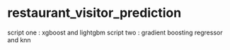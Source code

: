 # restaurant_visitor_prediction
script one : xgboost and lightgbm 
script two : gradient boosting regressor and knn


